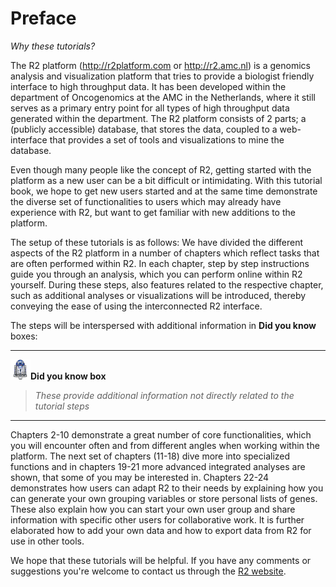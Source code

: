 <a id="introduction"></a>

Preface
=======

*Why these tutorials?*

The R2 platform (<http://r2platform.com> or <http://r2.amc.nl>) is a
genomics analysis and visualization platform that tries to provide a
biologist friendly interface to high throughput data. It has been
developed within the department of Oncogenomics at the AMC in the
Netherlands, where it still serves as a primary entry point for all
types of high throughput data generated within the department. The R2
platform consists of 2 parts; a (publicly accessible) database, that
stores the data, coupled to a web-interface that provides a set of tools
and visualizations to mine the database.


Even though many people like the concept of R2, getting started with the
platform as a new user can be a bit difficult or intimidating. With this
tutorial book, we hope to get new users started and at the same time
demonstrate the diverse set of functionalities to users which may
already have experience with R2, but want to get familiar with new
additions to the platform.


The setup of these tutorials is as follows: We have divided the different
aspects of the R2 platform in a number of chapters which reflect tasks
that are often performed within R2. In each chapter, step by step
instructions guide you through an analysis, which you can perform online
within R2 yourself. During these steps, also features related to the
respective chapter, such as additional analyses or visualizations will
be introduced, thereby conveying the ease of using the interconnected R2
interface.

The steps will be interspersed with additional information in **Did you know** boxes: 

---------
  ![](_static/images/R2d2_logo.png)**Did you know box**


> *These provide additional information not directly related to the tutorial steps*

---------

Chapters 2-10 demonstrate a great number of core
functionalities, which you will encounter often and from different
angles when working within the platform. The next set of chapters (11-18) dive more into specialized functions and in chapters 19-21 more advanced integrated analyses are shown, that some of you may be interested
in. Chapters 22-24 demonstrates how users can adapt R2 to their needs by
explaining how you can generate your own grouping variables or store
personal lists of genes. These also explain how you can start
your own user group and share information with specific other users for
collaborative work. It is further elaborated how to add your own
data and how to export data from R2 for use in other tools. 


We hope that these tutorials will be helpful. If you have any comments
or suggestions you're welcome to contact us through the [R2
website](http://r2.amc.nl).
